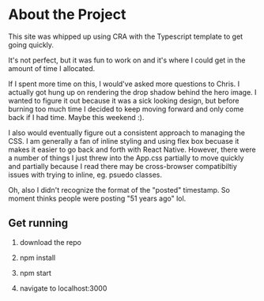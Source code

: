 # About the Project

This site was whipped up using CRA with the Typescript template to get going quickly.

It's not perfect, but it was fun to work on and it's where I could get in the amount of time I allocated.

If I spent more time on this, I would've asked more questions to Chris. I actually got hung up on rendering the drop shadow behind the hero image. I wanted to figure it out because it was a sick looking design, but before burning too much time I decided to keep moving forward and only come back if I had time. Maybe this weekend :).

I also would eventually figure out a consistent approach to managing the CSS. I am generally a fan of inline styling and using flex box becuase it makes it easier to go back and forth with React Native. However, there were a number of things I just threw into the App.css partially to move quickly and partially because I read there may be cross-browser compatibiltiy issues with trying to inline, eg. psuedo classes.

Oh, also I didn't recognize the format of the "posted" timestamp. So moment thinks people were posting "51 years ago" lol.

## Get running

1. download the repo

2. npm install

3. npm start

4. navigate to localhost:3000
